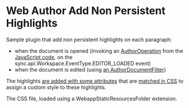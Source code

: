 Web Author Add Non Persistent Highlights
=================================

Sample plugin that add non persistent highlights on each paragraph:
 - when the document is opened (invoking an [AuthorOperation](src/main/java/com/oxygenxml/AddHighlightsOnParagraphsOperation.java) from the [JavaScript code](web/plugin.js#L5), on the sync.api.Workspace.EventType.EDITOR_LOADED event)
 - when the document is edited (using [an AuthorDocumentFilter](src/main/java/com/oxygenxml/CustomWorkspaceAccessPluginExtension.java#L34)) 
 
The highlights [are added with some attributes](src/main/java/com/oxygenxml/ParagraphsHighlighter.java#L39) that are [matched in CSS](web/static/custom-style.css) to assign a custom style to these highlights. 

The CSS file, loaded using a WebappStaticResourcesFolder extension.
